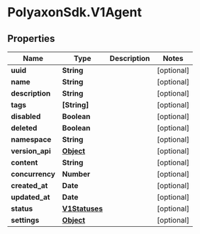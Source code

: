 # PolyaxonSdk.V1Agent

## Properties

Name | Type | Description | Notes
------------ | ------------- | ------------- | -------------
**uuid** | **String** |  | [optional] 
**name** | **String** |  | [optional] 
**description** | **String** |  | [optional] 
**tags** | **[String]** |  | [optional] 
**disabled** | **Boolean** |  | [optional] 
**deleted** | **Boolean** |  | [optional] 
**namespace** | **String** |  | [optional] 
**version_api** | [**Object**](.md) |  | [optional] 
**content** | **String** |  | [optional] 
**concurrency** | **Number** |  | [optional] 
**created_at** | **Date** |  | [optional] 
**updated_at** | **Date** |  | [optional] 
**status** | [**V1Statuses**](V1Statuses.md) |  | [optional] 
**settings** | [**Object**](.md) |  | [optional] 


